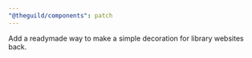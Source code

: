 ```yaml
---
"@theguild/components": patch
---
```


Add a readymade way to make a simple decoration for library websites back.
